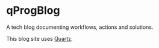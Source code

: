 # qProgBlog

A tech blog documenting workflows, actions and solutions. 

This blog site uses [Quartz](quartz.jzhao.xyz).
